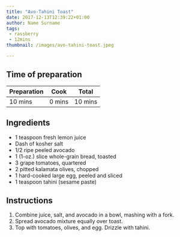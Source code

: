 ```yaml
---
title: "Avo-Tahini Toast"
date: 2017-12-13T12:39:22+01:00
author: Name Surname
tags:
 - rassberry
 - 12mins
thumbnail: /images/avo-tahini-toast.jpeg

---
```

## Time of preparation
 Preparation 	| Cook 			| Total
  ------------- | ------------- |-------------
  10 mins		| 0 mins 		|10 mins

## Ingredients
-	1 teaspoon fresh lemon juice
-	Dash of kosher salt
-	1/2 ripe peeled avocado
-	1 (1-oz.) slice whole-grain bread, toasted
-	3 grape tomatoes, quartered
-	2 pitted kalamata olives, chopped
-	1 hard-cooked large egg, peeled and sliced
-	1 teaspoon tahini (sesame paste)


## Instructions
1. Combine juice, salt, and avocado in a bowl, mashing with a fork.
2. Spread avocado mixture equally over toast.
3. Top with tomatoes, olives, and egg. Drizzle with tahini.
